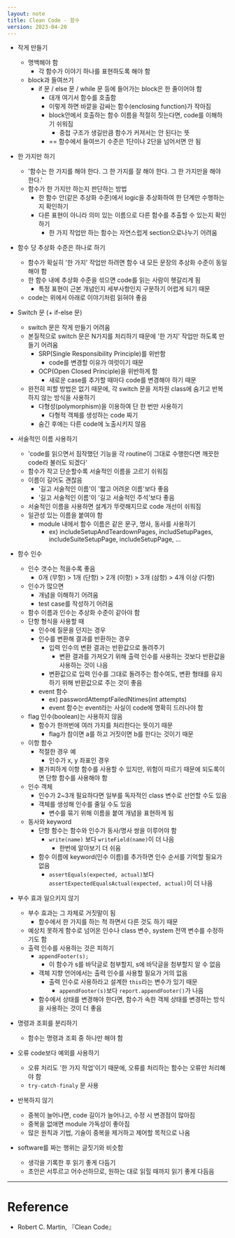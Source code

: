```yaml
---
layout: note
title: Clean Code - 함수
version: 2023-04-20
---
```





- 작게 만들기
    - 명백해야 함
        - 각 함수가 이야기 하나를 표현하도록 해야 함
    - block과 들여쓰기
        - if 문 / else 문 / while 문 등에 들어가는 block은 한 줄이어야 함
            - 대개 여기서 함수를 호출함
            - 이렇게 하면 바깥을 감싸는 함수(enclosing function)가 작아짐
            - block안에서 호출하는 함수 이름을 적절히 짓는다면, code를 이해하기 쉬워짐
                - 중첩 구조가 생길만큼 함수가 커져서는 안 된다는 뜻
            - == 함수에서 들여쓰기 수준은 1단이나 2단을 넘어서면 안 됨

- 한 가지만 하기
    - '함수는 한 가지를 해야 한다. 그 한 가지를 잘 해야 한다. 그 한 가지만을 해야 한다.'
    - 함수가 한 가지만 하는지  판단하는 방법
        - 한 함수 안(같은 추상화 수준)에서 logic을 추상화하여 한 단계만 수행하는 지 확인하기
        - 다른 표현이 아니라 의미 있는 이름으로 다른 함수를 추출할 수 있는지 확인하기
            - 한 가지 작업만 하는 함수는 자연스럽게 section으로나누기 어려움

- 함수 당 추상화 수준은 하나로 하기
    - 함수가 확실히 '한 가지' 작업만 하려면 함수 내 모든 문장의 추상화 수준이 동일해야 함
    - 한 함수 내에 추상화 수준을 섞으면 code를 읽는 사람이 헷갈리게 됨
        - 특정 표현이 근본 개념인지 세부사항인지 구분하기 어렵게 되기 때문
    - code는 위에서 아래로 이야기처럼 읽혀야 좋음

- Switch 문 (+ if-else 문)
    - switch 문은 작게 만들기 어려움
    - 본질적으로 switch 문은 N가지를 처리하기 때문에 '한 가지' 작업만 하도록 만들기 어려움
        - SRP(Single Responsibility Principle)를 위반함
            - code를 변경할 이유가 여럿이기 때문
        - OCP(Open Closed Principle)을 위반하게 함
            - 새로운 case를 추가할 때마다 code를 변경해야 하기 때문
    - 완전히 피할 방법은 없기 때문에, 각 switch 문을 저차원 class에 숨기고 반복하지 않는 방식을 사용하기
        - 다형성(polymorphism)을 이용하여 단 한 번만 사용하기
            - 다형적 객체를 생성하는 code 짜기
        - 숨긴 후에는 다른 code에 노출시키지 않음

- 서술적인 이름 사용하기
    - 'code를 읽으면서 짐작했던 기능을 각 routine이 그대로 수행한다면 깨끗한 code라 불러도 되겠다'
    - 함수가 작고 단순할수록 서술적인 이름을 고르기 쉬워짐
    - 이름이 길어도 괜찮음
        - '길고 서술적인 이름'이 '짧고 어려운 이름'보다 좋음
        - '길고 서술적인 이름'이 '길고 서술적인 주석'보다 좋음
    - 서술적인 이름을 사용하면 설계가 뚜렷해지므로 code 개선이 쉬워짐
    - 일관성 있는 이름을 붙여야 함
        - module 내에서 함수 이름은 같은 문구, 명사, 동사를 사용하기
            - ex) includeSetupAndTeardownPages, includSetupPages, includeSuiteSetupPage, includeSetupPage, ...

- 함수 인수
    - 인수 갯수는 적을수록 좋음
        - 0개 (무항) > 1개 (단항) > 2개 (이항) > 3개 (삼항) > 4개 이상 (다항)
    - 인수가 많으면
        - 개념을 이해하기 어려움
        - test case를 작성하기 어려움
    - 함수 이름과 인수는 추상화 수준이 같아야 함
    - 단항 형식을 사용할 때
        - 인수에 질문을 던지는 경우
        - 인수를 변환해 결과를 반환하는 경우
            - 입력 인수의 변환 결과는 반환값으로 돌려주기
                - 변환 결과를 가져오기 위해 출력 인수를 사용하는 것보다 반환값을 사용하는 것이 나음
            - 변환값으로 입력 인수를 그대로 돌려주는 함수여도, 변환 형태를 유지하기 위해 반환값으로 주는 것이 좋음
        - event 함수
            - ex) passwordAttemptFailedNtimes(int attempts)
            - event 함수는 event라는 사실이 code에 명확히 드러나야 함
    - flag 인수(boolean)는 사용하지 않음
        - 함수가 한꺼번에 여러 가지를 처리한다는 뜻이기 때문
            - flag가 참이면 a를 하고 거짓이면 b를 한다는 것이기 때문
    - 이항 함수
        - 적절한 경우 예
            - 인수가 x, y 좌표인 경우
        - 불가피하게 이항 함수를 사용할 수 있지만, 위험이 따르기 때문에 되도록이면 단항 함수를 사용해야 함
    - 인수 객체
        - 인수가 2~3개 필요하다면 일부를 독자적인 class 변수로 선언할 수도 있음
        - 객체를 생성해 인수를 줄일 수도 있음
            - 변수를 묶기 위해 이름을 붙여 개념을 표현하게 됨
    - 동사와 keyword
        - 단항 함수는 함수와 인수가 동사/명사 쌍을 이루어야 함
            - `write(name)` 보다 `writeField(name)`이 더 나음
                - 한번에 알아보기 더 쉬움
        - 함수 이름에 keyword(인수 이름)를 추가하면 인수 순서를 기억할 필요가 없음
            - `assertEquals(expected, actual)`보다 `assertExpectedEqualsActual(expected, actual)`이 더 나음

- 부수 효과 일으키지 않기
    - 부수 효과는 그 자체로 거짓말이 됨
        - 함수에서 한 가지를 하는 척 하면서 다른 것도 하기 때문
    - 예상치 못하게 함수로 넘어온 인수나 class 변수, system 전역 변수를 수정하기도 함
    - 출력 인수를 사용하는 것은 피하기
        - `appendFooter(s);`
            - 이 함수가 s를 바닥글로 첨부할지, s에 바닥글을 첨부할지 알 수 없음
        - 객체 지향 언어에서는 출력 인수를 사용할 필요가 거의 없음
            - 출력 인수로 사용하라고 설계한 `this`라는 변수가 있기 때문
                - `appendFooter(s)`보다 `report.appendFooter()`가 나음
        - 함수에서 상태를 변경해야 한다면, 함수가 속한 객체 상태를 변경하는 방식을 사용하는 것이 더 좋음

- 명령과 조회를 분리하기
    - 함수는 명령과 조회 중 하나만 해야 함

- 오류 code보다 예외를 사용하기
    - 오류 처리도 '한 가지 작업'이기 때문에, 오류를 처리하는 함수는 오류만 처리해야 함
    - `try-catch-finaly` 문 사용

- 반복하지 않기
    - 중복이 늘어나면, code 길이가 늘어나고, 수정 시 변경점이 많아짐
    - 중복을 없애면 module 가독성이 좋아짐
    - 많은 원칙과 기법, 기술이 중복을 제거하고 제어할 목적으로 나옴

- software를 짜는 행위는 글짓기와 비슷함
    - 생각을 기록한 후 읽기 좋게 다듬기
    - 초안은 서투르고 어수선하므로, 원하는 대로 읽힐 때까지 읽기 좋게 다듬음




---




# Reference

- Robert C. Martin, 『Clean Code』
